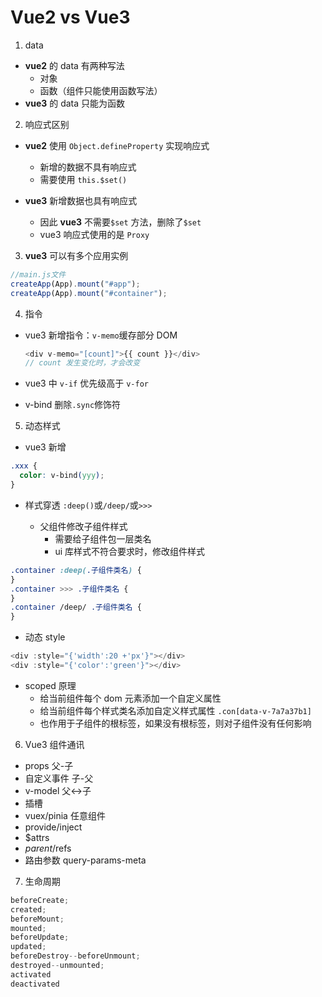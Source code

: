 # Vue2 vs Vue3

1. data

- **vue2** 的 data 有两种写法
  - 对象
  - 函数（组件只能使用函数写法）
- **vue3** 的 data 只能为函数

2. 响应式区别

- **vue2** 使用 `Object.defineProperty` 实现响应式
  - 新增的数据不具有响应式
  - 需要使用 `this.$set()`
- **vue3** 新增数据也具有响应式

  - 因此 **vue3** 不需要`$set` 方法，删除了`$set`
  - vue3 响应式使用的是 `Proxy`

3. **vue3** 可以有多个应用实例

```js
//main.js文件
createApp(App).mount("#app");
createApp(App).mount("#container");
```

4. 指令

- vue3 新增指令：`v-memo`缓存部分 DOM

  ```js
  <div v-memo="[count]">{{ count }}</div>
  // count 发生变化时，才会改变
  ```

- vue3 中 `v-if` 优先级高于 `v-for`
- v-bind 删除`.sync`修饰符

5. 动态样式

- vue3 新增

```css
.xxx {
  color: v-bind(yyy);
}
```

- 样式穿透 `:deep()`或`/deep/`或`>>>`

  - 父组件修改子组件样式
    - 需要给子组件包一层类名
    - ui 库样式不符合要求时，修改组件样式

```css
.container :deep(.子组件类名) {
}
.container >>> .子组件类名 {
}
.container /deep/ .子组件类名 {
}
```

- 动态 style

```js
<div :style="{'width':20 +'px'}"></div>
<div :style="{'color':'green'}"></div>
```

- scoped 原理
  - 给当前组件每个 dom 元素添加一个自定义属性 <div data-v-7a7a37b1></div>
  - 给当前组件每个样式类名添加自定义样式属性 `.con[data-v-7a7a37b1]`
  - 也作用于子组件的根标签，如果没有根标签，则对子组件没有任何影响

6. Vue3 组件通讯

- props 父-子
- 自定义事件 子-父
- v-model 父<->子
- 插槽
- vuex/pinia 任意组件
- provide/inject
- $attrs
- $parent/$refs
- 路由参数 query-params-meta

7. 生命周期

```js
beforeCreate;
created;
beforeMount;
mounted;
beforeUpdate;
updated;
beforeDestroy--beforeUnmount;
destroyed--unmounted;
activated
deactivated
```
